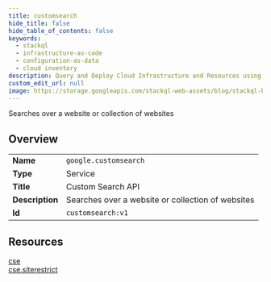 ```yaml
---
title: customsearch
hide_title: false
hide_table_of_contents: false
keywords:
  - stackql
  - infrastructure-as-code
  - configuration-as-data
  - cloud inventory
description: Query and Deploy Cloud Infrastructure and Resources using SQL
custom_edit_url: null
image: https://storage.googleapis.com/stackql-web-assets/blog/stackql-blog-post-featured-image.png
---
```

Searches over a website or collection of websites  
    

## Overview
<table><tbody>
<tr><td><b>Name</b></td><td><code>google.customsearch</code></td></tr>
<tr><td><b>Type</b></td><td>Service</td></tr>
<tr><td><b>Title</b></td><td>Custom Search API</td></tr>
<tr><td><b>Description</b></td><td>Searches over a website or collection of websites</td></tr>
<tr><td><b>Id</b></td><td><code>customsearch:v1</code></td></tr>
</tbody></table>

## Resources
<div class="row">
<div class="providerDocColumn">
<a href="/providers/google/customsearch/cse/">cse</a><br />
</div>
<div class="providerDocColumn">
<a href="/providers/google/customsearch/cse.siterestrict/">cse.siterestrict</a><br />
</div>
</div>
